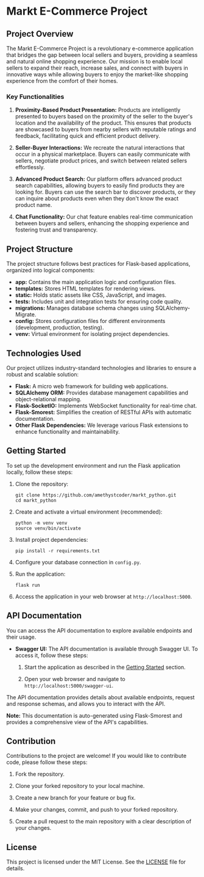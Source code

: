 # Markt E-Commerce Project

## Project Overview

The Markt E-Commerce Project is a revolutionary e-commerce application that bridges the gap between local sellers and buyers, providing a seamless and natural online shopping experience. Our mission is to enable local sellers to expand their reach, increase sales, and connect with buyers in innovative ways while allowing buyers to enjoy the market-like shopping experience from the comfort of their homes.

### Key Functionalities

1. **Proximity-Based Product Presentation:** Products are intelligently presented to buyers based on the proximity of the seller to the buyer's location and the availability of the product. This ensures that products are showcased to buyers from nearby sellers with reputable ratings and feedback, facilitating quick and efficient product delivery.

2. **Seller-Buyer Interactions:** We recreate the natural interactions that occur in a physical marketplace. Buyers can easily communicate with sellers, negotiate product prices, and switch between related sellers effortlessly.

3. **Advanced Product Search:** Our platform offers advanced product search capabilities, allowing buyers to easily find products they are looking for. Buyers can use the search bar to discover products, or they can inquire about products even when they don't know the exact product name.

4. **Chat Functionality:** Our chat feature enables real-time communication between buyers and sellers, enhancing the shopping experience and fostering trust and transparency.

## Project Structure

The project structure follows best practices for Flask-based applications, organized into logical components:

- **app:** Contains the main application logic and configuration files.
- **templates:** Stores HTML templates for rendering views.
- **static:** Holds static assets like CSS, JavaScript, and images.
- **tests:** Includes unit and integration tests for ensuring code quality.
- **migrations:** Manages database schema changes using SQLAlchemy-Migrate.
- **config:** Stores configuration files for different environments (development, production, testing).
- **venv:** Virtual environment for isolating project dependencies.

## Technologies Used

Our project utilizes industry-standard technologies and libraries to ensure a robust and scalable solution:

- **Flask:** A micro web framework for building web applications.
- **SQLAlchemy ORM:** Provides database management capabilities and object-relational mapping.
- **Flask-SocketIO:** Implements WebSocket functionality for real-time chat.
- **Flask-Smorest:** Simplifies the creation of RESTful APIs with automatic documentation.
- **Other Flask Dependencies:** We leverage various Flask extensions to enhance functionality and maintainability.

## Getting Started

To set up the development environment and run the Flask application locally, follow these steps:

1. Clone the repository:
   ```
   git clone https://github.com/amethystcoder/markt_python.git
   cd markt_python
   ```

2. Create and activate a virtual environment (recommended):
   ```
   python -m venv venv
   source venv/bin/activate
   ```

3. Install project dependencies:
   ```
   pip install -r requirements.txt
   ```

4. Configure your database connection in `config.py`.

5. Run the application:
   ```
   flask run
   ```

6. Access the application in your web browser at `http://localhost:5000`.

## API Documentation

You can access the API documentation to explore available endpoints and their usage.

- **Swagger UI:** The API documentation is available through Swagger UI. To access it, follow these steps:

  1. Start the application as described in the [Getting Started](#getting-started) section.

  2. Open your web browser and navigate to `http://localhost:5000/swagger-ui`.

The API documentation provides details about available endpoints, request and response schemas, and allows you to interact with the API.

**Note:** This documentation is auto-generated using Flask-Smorest and provides a comprehensive view of the API's capabilities.

## Contribution

Contributions to the project are welcome! If you would like to contribute code, please follow these steps:

1. Fork the repository.

2. Clone your forked repository to your local machine.

3. Create a new branch for your feature or bug fix.

4. Make your changes, commit, and push to your forked repository.

5. Create a pull request to the main repository with a clear description of your changes.

## License

This project is licensed under the MIT License. See the [LICENSE](LICENSE) file for details.
